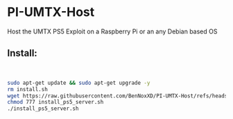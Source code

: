 # PI-UMTX-Host
Host the UMTX PS5 Exploit on a Raspberry Pi or an any Debian based OS

## Install:

<br>

```sh
sudo apt-get update && sudo apt-get upgrade -y
rm install.sh
wget https://raw.githubusercontent.com/BenNoxXD/PI-UMTX-Host/refs/heads/main/install_ps5_server.sh
chmod 777 install_ps5_server.sh
./install_ps5_server.sh
```

<br>
